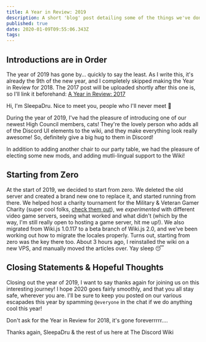 ```yaml
---
title: A Year in Review: 2019
description: A short 'blog' post detailing some of the things we've done over the previous year.
published: true
date: 2020-01-09T09:55:06.343Z
tags: 
---
```


## Introductions are in Order

The year of 2019 has gone by... quickly to say the least. As I write this, it's already the 9th of the new year, and I completely skipped making the Year in Review for 2018. The 2017 post will be uploaded shortly after this one is, so I'll link it beforehand: [A Year in Review: 2017](/ayir-2017)

Hi, I'm SleepaDru. Nice to meet you, people who I'll never meet 🎉

During the year of 2019, I've had the pleasure of introducing one of our newest High Council members, cats! They're the lovely person who adds all of the Discord UI elements to the wiki, and they make everything look really awesome! So, definitely give a big hug to them in Discord!

In addition to adding another chair to our party table, we had the pleasure of electing some new mods, and adding mutli-lingual support to the Wiki!

## Starting from Zero
At the start of 2019, we decided to start from zero. We deleted the old server and created a brand new one to replace it, and started running from there. We helped host a charity tournament for the Military & Veteran Gamer Charity (super cool folks, [check them out](https://discord.gg/4pjeEWa)), we *experimented* with different video game servers, seeing what worked and what didn't (which by the way, I'm still really open to hosting a game server, hit me up!). We also migrated from Wiki.js 1.0.117 to a beta branch of Wiki.js 2.0, and we've been working out how to migrate the locales properly. Turns out, starting from zero was the key there too. About 3 hours ago, I reinstalled the wiki on a new VPS, and manually moved the articles over. Yay sleep 😴


## Closing Statements & Hopeful Thoughts
Closing out the year of 2019, I want to say thanks again for joining us on this interesting journey! I hope 2020 goes fairly smoothly, and that you all stay safe, wherever you are. I'll be sure to keep you posted on our various escapades this year by spamming `@everyone` in the chat if we do anything cool this year!

Don't ask for the Year in Review for 2018, it's gone foreverrrrr....

Thanks again,
SleepaDru & the rest of us here at The Discord Wiki